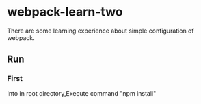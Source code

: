 # webpack-learn-two
There are some learning experience about simple configuration of webpack.


## Run
### First
   Into in root directory,Execute command "npm install"
